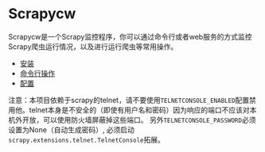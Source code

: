 # Scrapycw

Scrapycw是一个Scrapy监控程序，你可以通过命令行或者web服务的方式监控Scrapy爬虫运行情况，以及进行运行爬虫等常用操作。

- [安装](./docs/install.md)
- [命令行操作](./docs/commands.md)
- [配置](./docs/settings.md)

注意：本项目依赖于scrapy的telnet，请不要使用`TELNETCONSOLE_ENABLED`配置禁用他。telnet本身是不安全的（即使有用户名和密码）因为响应的端口不应该对本机外开放，可以使用防火墙屏蔽掉这些端口。
另外`TELNETCONSOLE_PASSWORD`必须设置为None（自动生成密码）, 必须启动`scrapy.extensions.telnet.TelnetConsole`拓展。
